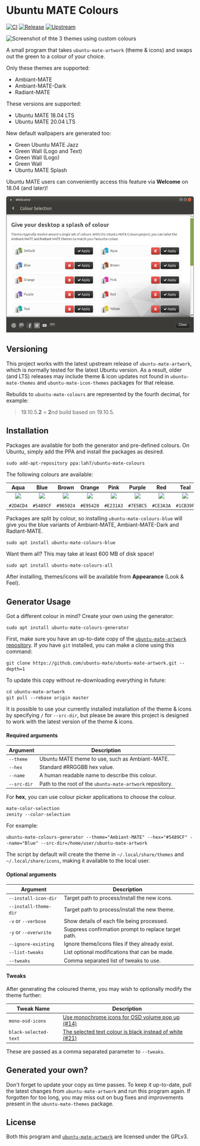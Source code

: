 # Ubuntu MATE Colours

[![CI](https://github.com/lah7/ubuntu-mate-colours/workflows/CI/badge.svg?branch=master&event=push)](https://github.com/lah7/ubuntu-mate-colours/actions?query=workflow%3ACI)
[![Release](https://img.shields.io/github/release/lah7/ubuntu-mate-colours.svg)](https://github.com/lah7/ubuntu-mate-colours/releases)
[![Upstream](https://img.shields.io/github/release/ubuntu-mate/ubuntu-mate-artwork.svg?label=upstream)](https://github.com/ubuntu-mate/ubuntu-mate-artwork/releases)

![Screenshot of thte 3 themes using custom colours](.github/screenshot@2x.jpg)

A small program that takes `ubuntu-mate-artwork` (theme & icons)
and swaps out the green to a colour of your choice.

Only these themes are supported:

* Ambiant-MATE
* Ambiant-MATE-Dark
* Radiant-MATE

These versions are supported:

* Ubuntu MATE 18.04 LTS
* Ubuntu MATE 20.04 LTS

New default wallpapers are generated too:

* Green Ubuntu MATE Jazz
* Green Wall (Logo and Text)
* Green Wall (Logo)
* Green Wall
* Ubuntu MATE Splash

Ubuntu MATE users can conveniently access this feature via **Welcome** on 18.04
(and later)!

![Screenshot of Colour Selection in Ubuntu MATE Welcome](.github/welcome.png)


## Versioning

This project works with the latest upstream release of `ubuntu-mate-artwork`, which
is normally tested for the latest Ubuntu version. As a result, older (and LTS)
releases may include theme & icon updates not found in
`ubuntu-mate-themes` and `ubuntu-mate-icon-themes` packages for that release.

Rebuilds to `ubuntu-mate-colours` are represented by the fourth decimal, for example:

> 19.10.5.**2** = **2**nd build based on 19.10.5.


## Installation

Packages are available for both the generator and pre-defined colours.
On Ubuntu, simply add the PPA and install the packages as desired.

    sudo add-apt-repository ppa:lah7/ubuntu-mate-colours

The following colours are available:

| Aqua                  | Blue                  | Brown                  | Orange                  | Pink                  | Purple                  | Red                  | Teal                  | Yellow                  |
| :-------------------: | :-------------------: | :--------------------: | :---------------------: | :-------------------: | :---------------------: | :------------------: | :-------------------: | :---------------------: |
| ![](.github/aqua.png) | ![](.github/blue.png) | ![](.github/brown.png) | ![](.github/orange.png) | ![](.github/pink.png) | ![](.github/purple.png) | ![](.github/red.png) | ![](.github/teal.png) | ![](.github/yellow.png) |
| `#2DACD4`             | `#5489CF`             | `#965024`              | `#E95420`               | `#E231A3`             | `#7E5BC5`               | `#CE3A3A`            | `#1CB39F`             | `#DFCA25`               |

Packages are split by colour, so installing `ubuntu-mate-colours-blue` will
give you the blue variants of Ambiant-MATE, Ambiant-MATE-Dark and Radiant-MATE.

    sudo apt install ubuntu-mate-colours-blue

Want them all? This may take at least 600 MB of disk space!

    sudo apt install ubuntu-mate-colours-all

After installing, themes/icons will be available from **Appearance** (Look & Feel).


## Generator Usage

Got a different colour in mind? Create your own using the generator:

    sudo apt install ubuntu-mate-colours-generator

First, make sure you have an up-to-date copy of the [`ubuntu-mate-artwork` repository](https://github.com/ubuntu-mate/ubuntu-mate-artwork).
If you have `git` installed, you can make a clone using this command:

    git clone https://github.com/ubuntu-mate/ubuntu-mate-artwork.git --depth=1

To update this copy without re-downloading everything in future:

    cd ubuntu-mate-artwork
    git pull --rebase origin master

It is possible to use your currently installed installation of the theme & icons
by specifying `/` for `--src-dir`, but please be aware this project is designed to
work with the latest version of the theme & icons.

#### Required arguments

| Argument          | Description                                             |
| ----------------- | ------------------------------------------------------- |
| `--theme`         | Ubuntu MATE theme to use, such as Ambiant-MATE.
| `--hex`           | Standard #RRGGBB hex value.
| `--name`          | A human readable name to describe this colour.
| `--src-dir`       | Path to the root of the `ubuntu-mate-artwork` repository.

For **hex**, you can use colour picker applications to choose the colour.

    mate-color-selection
    zenity --color-selection

For example:

    ubuntu-mate-colours-generator --theme="Ambiant-MATE" --hex="#5489CF" --name="Blue" --src-dir=/home/user/ubuntu-mate-artwork

The script by default will create the theme in `~/.local/share/themes` and
`~/.local/share/icons`, making it available to the local user.


#### Optional arguments

| Argument               | Description                                       |
| ---------------------- | ------------------------------------------------- |
| `--install-icon-dir`   | Target path to process/install the new icons.
| `--install-theme-dir`  | Target path to process/install the new theme.
| `-v` or `--verbose`    | Show details of each file being processed.
| `-y` or `--overwrite`  | Suppress confirmation prompt to replace target path.
| `--ignore-existing`    | Ignore theme/icons files if they already exist.
| `--list-tweaks`        | List optional modifications that can be made.
| `--tweaks`             | Comma separated list of tweaks to use.


#### Tweaks

After generating the coloured theme, you may wish to optionally modify the theme
further:

| Tweak Name             | Description                                       |
| ---------------------- | ------------------------------------------------- |
| `mono-osd-icons`       | [Use monochrome icons for OSD volume pop up (#14)](https://github.com/lah7/ubuntu-mate-colours/issues/14)
| `black-selected-text`  | [The selected text colour is black instead of white (#21)](https://github.com/lah7/ubuntu-mate-colours/issues/21)

These are passed as a comma separated parameter to `--tweaks`.


## Generated your own?

Don't forget to update your copy as time passes. To keep it up-to-date, pull the
latest changes from `ubuntu-mate-artwork` and run this program again. If
forgotten for too long, you may miss out on bug fixes and improvements
present in the `ubuntu-mate-themes` package.


## License

Both this program and [`ubuntu-mate-artwork`](https://github.com/ubuntu-mate/ubuntu-mate-artwork)
are licensed under the GPLv3.
